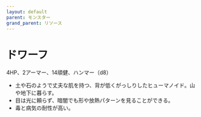 ```yaml
---
layout: default
parent: モンスター
grand_parent: リソース
---
```


# ドワーフ

4HP、2アーマー、14頑健、ハンマー（d8）

- 土や石のようで丈夫な肌を持つ、背が低くがっしりしたヒューマノイド。山や地下に暮らす。
- 目は光に頼らず、暗闇でも形や放熱パターンを見ることができる。
- 毒と病気の耐性が高い。
